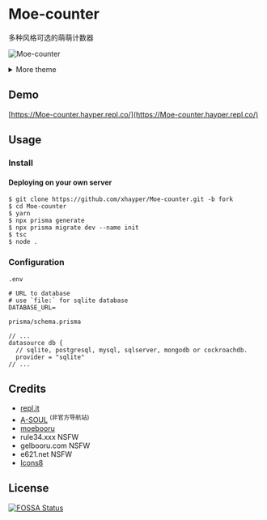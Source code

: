 # Moe-counter

多种风格可选的萌萌计数器

![Moe-counter](https://Moe-counter.hayper.repl.co/count/Moe-counter.github)

<details>
<summary>More theme</summary>

##### asoul
![asoul](https://Moe-counter.hayper.repl.co/count/demo?theme=asoul)

##### moebooru
![moebooru](https://Moe-counter.hayper.repl.co/count/demo?theme=moebooru)

##### rule34
![Rule34](https://Moe-counter.hayper.repl.co/count/demo?theme=rule34)

##### gelbooru
![Gelbooru](https://Moe-counter.hayper.repl.co/count/demo?theme=gelbooru)

##### e621
![e621](https://Moe-counter.hayper.repl.co/count/demo?theme=e621)
</details>

## Demo
[https://Moe-counter.hayper.repl.co/](https://Moe-counter.hayper.repl.co/)

## Usage

### Install

#### Deploying on your own server

```shell
$ git clone https://github.com/xhayper/Moe-counter.git -b fork
$ cd Moe-counter
$ yarn
$ npx prisma generate
$ npx prisma migrate dev --name init
$ tsc
$ node .
```

### Configuration

`.env`

```env
# URL to database
# use `file:` for sqlite database
DATABASE_URL=
```

`prisma/schema.prisma`

```prisma
// ...
datasource db {
  // sqlite, postgresql, mysql, sqlserver, mongodb or cockroachdb.
  provider = "sqlite"
// ...
```

## Credits

*   [repl.it](https://repl.it/)
*   [A-SOUL](https://www.asoulworld.com/) <sup>(非官方导航站)</sup>
*   [moebooru](https://github.com/moebooru/moebooru)
*   rule34.xxx NSFW
*   gelbooru.com NSFW
*   e621.net NSFW
*   [Icons8](https://icons8.com/icons/set/star)

## License

[![FOSSA Status](https://app.fossa.com/api/projects/git%2Bgithub.com%2Fxhayper%2FMoe-counter.svg?type=large)](https://app.fossa.com/projects/git%2Bgithub.com%2Fxhayper%2FMoe-counter?ref=badge_large)

